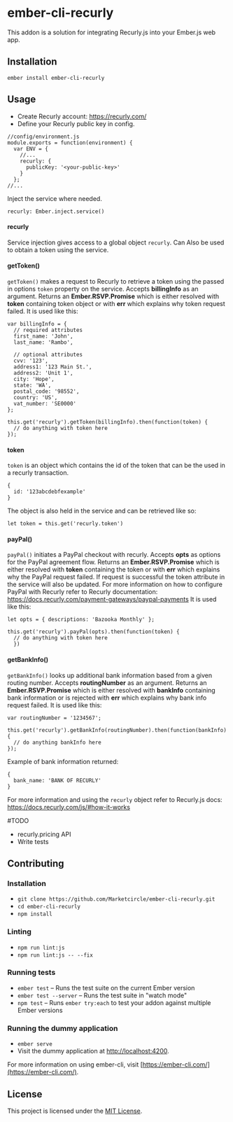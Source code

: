 ember-cli-recurly
==============================================================================

This addon is a solution for integrating Recurly.js into your Ember.js web app.

Installation
------------------------------------------------------------------------------

```
ember install ember-cli-recurly
```


Usage
------------------------------------------------------------------------------

* Create Recurly account: https://recurly.com/
* Define your Recurly public key in config.
```
//config/environment.js
module.exports = function(environment) {
  var ENV = {
    //...
    recurly: {
      publicKey: '<your-public-key>'
    }
  };
//...
```
Inject the service where needed.
```
recurly: Ember.inject.service()
```
#### recurly
Service injection gives access to a global object `recurly`. Can Also be used to obtain a token using the service.

#### getToken()
`getToken()` makes a request to Recurly to retrieve a token using the passed in options `token` property on the service. Accepts __billingInfo__ as an argument. Returns an __Ember.RSVP.Promise__ which is either resolved with __token__ containing token object or with __err__ which explains why token request failed.
It is used like this:
```
var billingInfo = {
  // required attributes
  first_name: 'John',
  last_name: 'Rambo',

  // optional attributes
  cvv: '123',
  address1: '123 Main St.',
  address2: 'Unit 1',
  city: 'Hope',
  state: 'WA',
  postal_code: '98552',
  country: 'US',
  vat_number: 'SE0000'
};

this.get('recurly').getToken(billingInfo).then(function(token) {
  // do anything with token here
});
```

#### token
`token` is an object which contains the id of the token that can be the used in a recurly transaction.
```
{
  id: '123abcdebfexample'
}
```
The object is also held in the service and can be retrieved like so:
```
let token = this.get('recurly.token')
```

#### payPal()
`payPal()` initiates a PayPal checkout with recurly. Accepts __opts__ as options for the PayPal agreement flow. Returns an __Ember.RSVP.Promise__ which is either resolved with __token__ containing the token or with __err__ which explains why the PayPal request failed. If request is successful the token attribute in the service will also be updated. For more information on how to configure PayPal with Recurly refer to Recurly documentation: https://docs.recurly.com/payment-gateways/paypal-payments
It is used like this:
```
let opts = { descriptions: 'Bazooka Monthly' };

this.get('recurly').payPal(opts).then(function(token) {
  // do anything with token here
  })
```

#### getBankInfo()
`getBankInfo()` looks up additional bank information based from a given routing number. Accepts __routingNumber__ as an argument. Returns an __Ember.RSVP.Promise__ which is either resolved with __bankInfo__ containing bank information or is rejected with __err__ which explains why bank info request failed.
It is used like this:
```
var routingNumber = '1234567';

this.get('recurly').getBankInfo(routingNumber).then(function(bankInfo) {
  // do anything bankInfo here
});
```
Example of bank information returned:
```
{
  bank_name: 'BANK OF RECURLY'
}
```

For more information and using the `recurly` object refer to Recurly.js docs: https://docs.recurly.com/js/#how-it-works

#TODO
* recurly.pricing API
* Write tests


Contributing
------------------------------------------------------------------------------

### Installation

* `git clone https://github.com/Marketcircle/ember-cli-recurly.git`
* `cd ember-cli-recurly`
* `npm install`

### Linting

* `npm run lint:js`
* `npm run lint:js -- --fix`

### Running tests

* `ember test` – Runs the test suite on the current Ember version
* `ember test --server` – Runs the test suite in "watch mode"
* `npm test` – Runs `ember try:each` to test your addon against multiple Ember versions

### Running the dummy application

* `ember serve`
* Visit the dummy application at [http://localhost:4200](http://localhost:4200).

For more information on using ember-cli, visit [https://ember-cli.com/](https://ember-cli.com/).

License
------------------------------------------------------------------------------

This project is licensed under the [MIT License](LICENSE.md).
